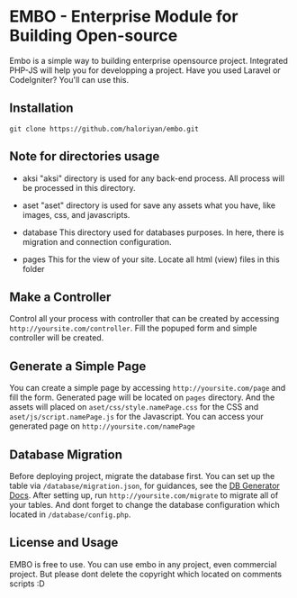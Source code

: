 # EMBO - Enterprise Module for Building Open-source
Embo is a simple way to building enterprise opensource project. Integrated PHP-JS will help you for developping a project. Have you used Laravel or CodeIgniter? You'll can use this.

## Installation
```
git clone https://github.com/haloriyan/embo.git
```

## Note for directories usage
* aksi
"aksi" directory is used for any back-end process. All process will be processed in this directory.

* aset
"aset" directory is used for save any assets what you have, like images, css, and javascripts.

* database
This directory used for databases purposes. In here, there is migration and connection configuration.

* pages
This for the view of your site. Locate all html (view) files in this folder

## Make a Controller
Control all your process with controller that can be created by accessing `http://yoursite.com/controller`. Fill the popuped form and simple controller will be created.

## Generate a Simple Page
You can create a simple page by accessing `http://yoursite.com/page` and fill the form. Generated page will be located on `pages` directory. And the assets will placed on `aset/css/style.namePage.css` for the CSS and `aset/js/script.namePage.js` for the Javascript. You can access your generated page on `http://yoursite.com/namePage`

## Database Migration
Before deploying project, migrate the database first. You can set up the table via `/database/migration.json`, for guidances, see the [DB Generator Docs](https://github.com/haloriyan/db-generator). After setting up, run `http://yoursite.com/migrate` to migrate all of your tables. And dont forget to change the database configuration which located in `/database/config.php`.

## License and Usage
EMBO is free to use. You can use embo in any project, even commercial project. But please dont delete the copyright which located on comments scripts :D